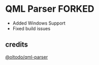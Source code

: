 # QML Parser FORKED

- Added Windows Support
- Fixed build issues

## credits
[@oltodo/qml-parser](https://github.com/oltodo/qml-parser/)
